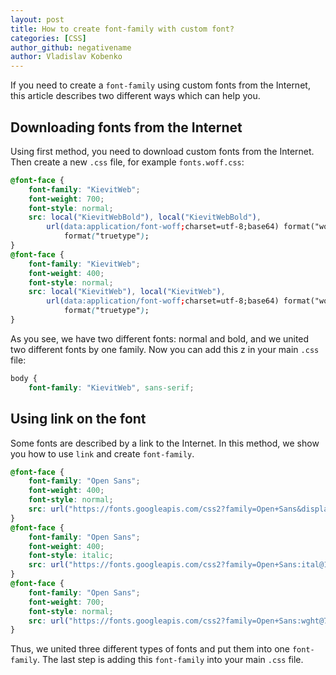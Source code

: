 ```yaml
---
layout: post
title: How to create font-family with custom font?
categories: [CSS]
author_github: negativename
author: Vladislav Kobenko
---
```


If you need to create a `font-family` using custom fonts from the Internet, this article describes two different ways which can help you.

## Downloading fonts from the Internet

Using first method, you need to download custom fonts from the Internet. Then create a new `.css` file, for example `fonts.woff.css`:

```css
@font-face {
    font-family: "KievitWeb";
    font-weight: 700;
    font-style: normal;
    src: local("KievitWebBold"), local("KievitWebBold"),
        url(data:application/font-woff;charset=utf-8;base64) format("woff"), url("../fonts/KievitWebBold.woff")
            format("truetype");
}
@font-face {
    font-family: "KievitWeb";
    font-weight: 400;
    font-style: normal;
    src: local("KievitWeb"), local("KievitWeb"),
        url(data:application/font-woff;charset=utf-8;base64) format("woff"), url("../fonts/KievitWeb.woff")
            format("truetype");
}
```

As you see, we have two different fonts: normal and bold, and we united two different fonts by one family. Now you can add this z in your main `.css` file:

```css
body {
    font-family: "KievitWeb", sans-serif;
```

## Using link on the font

Some fonts are described by a link to the Internet. In this method, we show you how to use `link` and create `font-family`.

```css
@font-face {
    font-family: "Open Sans";
    font-weight: 400;
    font-style: normal;
    src: url("https://fonts.googleapis.com/css2?family=Open+Sans&display=swap");
}
@font-face {
    font-family: "Open Sans";
    font-weight: 400;
    font-style: italic;
    src: url("https://fonts.googleapis.com/css2?family=Open+Sans:ital@1&display=swap");
}
@font-face {
    font-family: "Open Sans";
    font-weight: 700;
    font-style: normal;
    src: url("https://fonts.googleapis.com/css2?family=Open+Sans:wght@700&display=swap");
}
```

Thus, we united three different types of fonts and put them into one `font-family`. The last step is adding this `font-family` into your main `.css` file.
